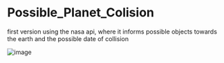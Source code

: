 # Possible_Planet_Colision
first version using the nasa api, where it informs possible objects towards the earth and the possible date of collision

![image](https://user-images.githubusercontent.com/7384901/200204467-306ff6b4-9a8f-4b92-a739-de8546af79ff.png)
